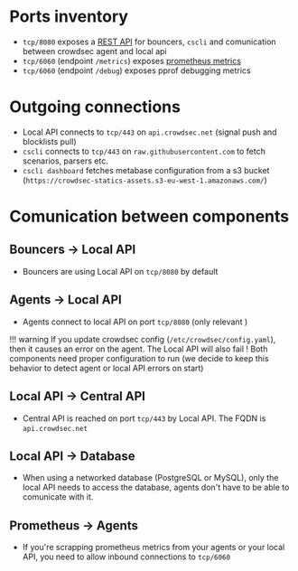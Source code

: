 
# Ports inventory

 - `tcp/8080` exposes a [REST API](https://crowdsecurity.github.io/api_doc/index.html?urls.primaryName=LAPI) for bouncers, `cscli` and comunication between crowdsec agent and local api
 - `tcp/6060` (endpoint `/metrics`) exposes [prometheus metrics](https://doc.crowdsec.net/Crowdsec/v1/observability/prometheus/)
 - `tcp/6060` (endpoint `/debug`) exposes pprof debugging metrics

# Outgoing connections

 - Local API connects to `tcp/443` on `api.crowdsec.net` (signal push and blocklists pull)
 - `cscli` connects to `tcp/443` on `raw.githubusercontent.com` to fetch scenarios, parsers etc.
 - `cscli dashboard` fetches metabase configuration from a s3 bucket (`https://crowdsec-statics-assets.s3-eu-west-1.amazonaws.com/`)



# Comunication between components

## Bouncers -> Local API

 - Bouncers are using Local API on `tcp/8080` by default

## Agents -> Local API

 - Agents connect to local API on port `tcp/8080` (only relevant )

!!! warning
    If you update crowdsec config (`/etc/crowdsec/config.yaml`), then it causes an error on the agent. The Local API will also fail !
    Both components need proper configuration to run (we decide to keep this behavior to detect agent or local API errors on start)

## Local API -> Central API

 - Central API is reached on port `tcp/443` by Local API. The FQDN is `api.crowdsec.net`

## Local API -> Database

 - When using a networked database (PostgreSQL or MySQL), only the local API needs to access the database, agents don't have to be able to comunicate with it.

## Prometheus -> Agents

 - If you're scrapping prometheus metrics from your agents or your local API, you need to allow inbound connections to `tcp/6060`



